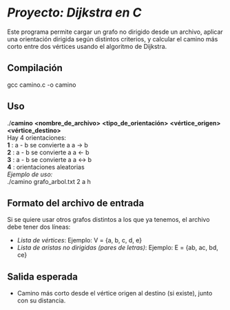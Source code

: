 # *Proyecto: Dijkstra en C*
Este programa permite cargar un grafo no dirigido desde un archivo, aplicar una orientación dirigida según distintos criterios, y calcular el camino más corto entre dos vértices usando el algoritmo de Dijkstra.
## Compilación 
gcc camino.c -o camino 
## Uso
 ./**camino** **<nombre_de_archivo>** **<tipo_de_orientación>** **<vértice_origen>** **<vértice_destino>**  
 Hay 4 orientaciones:  
    **1** : a - b se convierte a a -> b  
    **2** : a - b se convierte a a <- b  
    **3** : a - b se convierte a a <-> b  
    **4** : orientaciones aleatorias  
*Ejemplo de uso:*  
./camino grafo_arbol.txt 2 a h  
## Formato del archivo de entrada
Si se quiere usar otros grafos distintos a los que ya tenemos, el archivo debe tener dos líneas:
- *Lista de vértices*:
Ejemplo: V = {a, b, c, d, e}
- *Lista de aristas no dirigidas (pares de letras)*:
Ejemplo: E = {ab, ac, bd, ce}


## Salida esperada
- Camino más corto desde el vértice origen al destino (si existe), junto con su distancia.


